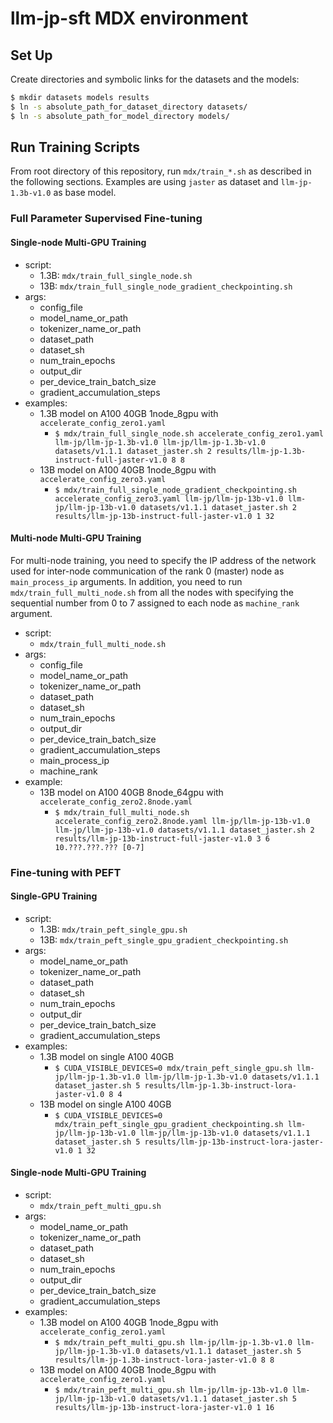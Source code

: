 # llm-jp-sft MDX environment

## Set Up

Create directories and symbolic links for the datasets and the models:

```bash
$ mkdir datasets models results
$ ln -s absolute_path_for_dataset_directory datasets/
$ ln -s absolute_path_for_model_directory models/
```

## Run Training Scripts

From root directory of this repository, run `mdx/train_*.sh` as described in the following sections.
Examples are using `jaster` as dataset and `llm-jp-1.3b-v1.0` as base model.

### Full Parameter Supervised Fine-tuning

#### Single-node Multi-GPU Training
- script:
  - 1.3B: `mdx/train_full_single_node.sh`
  - 13B: `mdx/train_full_single_node_gradient_checkpointing.sh`
- args:
  - config_file
  - model_name_or_path
  - tokenizer_name_or_path
  - dataset_path
  - dataset_sh
  - num_train_epochs
  - output_dir
  - per_device_train_batch_size
  - gradient_accumulation_steps
- examples:
  - 1.3B model on A100 40GB 1node_8gpu with `accelerate_config_zero1.yaml`
    - `$ mdx/train_full_single_node.sh accelerate_config_zero1.yaml llm-jp/llm-jp-1.3b-v1.0 llm-jp/llm-jp-1.3b-v1.0 datasets/v1.1.1 dataset_jaster.sh 2 results/llm-jp-1.3b-instruct-full-jaster-v1.0 8 8`
  - 13B model on A100 40GB 1node_8gpu with `accelerate_config_zero3.yaml`
    - `$ mdx/train_full_single_node_gradient_checkpointing.sh accelerate_config_zero3.yaml llm-jp/llm-jp-13b-v1.0 llm-jp/llm-jp-13b-v1.0 datasets/v1.1.1 dataset_jaster.sh 2 results/llm-jp-13b-instruct-full-jaster-v1.0 1 32`

#### Multi-node Multi-GPU Training
For multi-node training, you need to specify the IP address of the network used for inter-node communication of the rank 0 (master) node as `main_process_ip` arguments.
In addition, you need to run `mdx/train_full_multi_node.sh` from all the nodes with specifying the sequential number from 0 to 7 assigned to each node as `machine_rank` argument.
- script:
  - `mdx/train_full_multi_node.sh`
- args:
  - config_file
  - model_name_or_path
  - tokenizer_name_or_path
  - dataset_path
  - dataset_sh
  - num_train_epochs
  - output_dir
  - per_device_train_batch_size
  - gradient_accumulation_steps
  - main_process_ip
  - machine_rank
- example:
  - 13B model on A100 40GB 8node_64gpu with `accelerate_config_zero2.8node.yaml`
    - `$ mdx/train_full_multi_node.sh accelerate_config_zero2.8node.yaml llm-jp/llm-jp-13b-v1.0 llm-jp/llm-jp-13b-v1.0 datasets/v1.1.1 dataset_jaster.sh 2 results/llm-jp-13b-instruct-full-jaster-v1.0 3 6 10.???.???.??? [0-7]`

### Fine-tuning with PEFT

#### Single-GPU Training
- script:
  - 1.3B: `mdx/train_peft_single_gpu.sh`
  - 13B: `mdx/train_peft_single_gpu_gradient_checkpointing.sh`
- args:
  - model_name_or_path
  - tokenizer_name_or_path
  - dataset_path
  - dataset_sh
  - num_train_epochs
  - output_dir
  - per_device_train_batch_size
  - gradient_accumulation_steps
- examples:
  - 1.3B model on single A100 40GB
    - `$ CUDA_VISIBLE_DEVICES=0 mdx/train_peft_single_gpu.sh llm-jp/llm-jp-1.3b-v1.0 llm-jp/llm-jp-1.3b-v1.0 datasets/v1.1.1 dataset_jaster.sh 5 results/llm-jp-1.3b-instruct-lora-jaster-v1.0 8 4`
  - 13B model on single A100 40GB
    - `$ CUDA_VISIBLE_DEVICES=0 mdx/train_peft_single_gpu_gradient_checkpointing.sh llm-jp/llm-jp-13b-v1.0 llm-jp/llm-jp-13b-v1.0 datasets/v1.1.1 dataset_jaster.sh 5 results/llm-jp-13b-instruct-lora-jaster-v1.0 1 32`

#### Single-node Multi-GPU Training
- script:
  - `mdx/train_peft_multi_gpu.sh`
- args:
  - model_name_or_path
  - tokenizer_name_or_path
  - dataset_path
  - dataset_sh
  - num_train_epochs
  - output_dir
  - per_device_train_batch_size
  - gradient_accumulation_steps
- examples:
  - 1.3B model on A100 40GB 1node_8gpu with `accelerate_config_zero1.yaml`
    - `$ mdx/train_peft_multi_gpu.sh llm-jp/llm-jp-1.3b-v1.0 llm-jp/llm-jp-1.3b-v1.0 datasets/v1.1.1 dataset_jaster.sh 5 results/llm-jp-1.3b-instruct-lora-jaster-v1.0 8 8`
  - 13B model on A100 40GB 1node_8gpu with `accelerate_config_zero1.yaml`
    - `$ mdx/train_peft_multi_gpu.sh llm-jp/llm-jp-13b-v1.0 llm-jp/llm-jp-13b-v1.0 datasets/v1.1.1 dataset_jaster.sh 5 results/llm-jp-13b-instruct-lora-jaster-v1.0 1 16`
